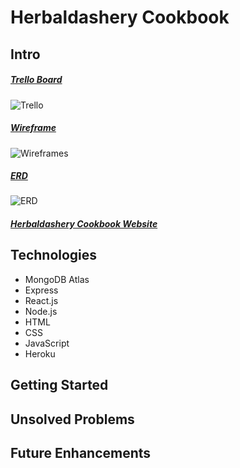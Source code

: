 # Herbaldashery Cookbook

## Intro

##### [Trello Board](https://trello.com/b/JRagqZE3/p4-cookbook-react)

![Trello](https://github.com/atheismann/herbaldashery-cookbook/blob/master/public/readme_images/trello.png)

##### [Wireframe](https://xd.adobe.com/view/f04440a6-93ea-423a-4287-30b038dc92f4-8675/)

![Wireframes](https://github.com/atheismann/herbaldashery-cookbook/blob/master/public/readme_images/wireframes.png)

##### [ERD](https://www.lucidchart.com/documents/view/6a10d871-0f40-43a3-a41d-3ffa23fdc820/0_0)

![ERD](https://www.lucidchart.com/publicSegments/view/4933d51e-2664-454d-b6dd-dc6177ae394a/image.png)

##### [Herbaldashery Cookbook Website](https://herbaldashery-cookbook.herokuapp.com)

## Technologies

* MongoDB Atlas
* Express
* React.js
* Node.js
* HTML
* CSS
* JavaScript
* Heroku

## Getting Started

## Unsolved Problems

## Future Enhancements
